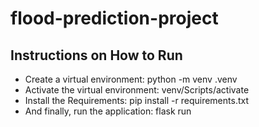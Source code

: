 # flood-prediction-project

## Instructions on How to Run

- Create a virtual environment: python -m venv .venv
- Activate the virtual environment: venv/Scripts/activate
- Install the Requirements: pip install -r requirements.txt
- And finally, run the application: flask run
